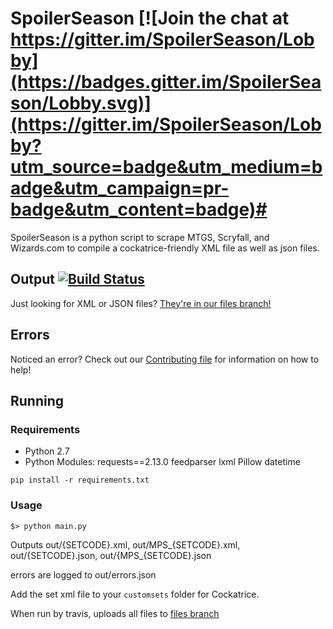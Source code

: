 # SpoilerSeason [![Join the chat at https://gitter.im/SpoilerSeason/Lobby](https://badges.gitter.im/SpoilerSeason/Lobby.svg)](https://gitter.im/SpoilerSeason/Lobby?utm_source=badge&utm_medium=badge&utm_campaign=pr-badge&utm_content=badge)#

SpoilerSeason is a python script to scrape MTGS, Scryfall, and Wizards.com to compile a cockatrice-friendly XML file as well as json files.

## Output [![Build Status](https://travis-ci.org/tritoch/SpoilerSeason.svg?branch=master)](https://travis-ci.org/tritoch/SpoilerSeason) ##
Just looking for XML or JSON files?  [They're in our files branch!](https://github.com/tritoch/SpoilerSeason/tree/files)

## Errors ##
Noticed an error?  Check out our [Contributing file](https://github.com/tritoch/SpoilerSeason/blob/master/.github/CONTRIBUTING.md) for information on how to help!

## Running ##

### Requirements ###
 * Python 2.7
 * Python Modules:
    requests==2.13.0
    feedparser
    lxml
    Pillow
    datetime

```
pip install -r requirements.txt
```

### Usage ###
    
```
$> python main.py
```

Outputs out/{SETCODE}.xml, out/MPS\_{SETCODE}.xml, out/{SETCODE}.json, out/{MPS\_{SETCODE}.json

errors are logged to out/errors.json

Add the set xml file to your `customsets` folder for Cockatrice.

When run by travis, uploads all files to [files branch](https://github.com/tritoch/SpoilerSeason/tree/files)
